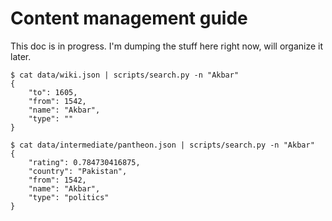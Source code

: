 # Content management guide

This doc is in progress. I'm dumping the stuff here right now, will organize it later.

```
$ cat data/wiki.json | scripts/search.py -n "Akbar"
{
    "to": 1605,
    "from": 1542,
    "name": "Akbar",
    "type": ""
}
```

```
$ cat data/intermediate/pantheon.json | scripts/search.py -n "Akbar"
{
    "rating": 0.784730416875,
    "country": "Pakistan",
    "from": 1542,
    "name": "Akbar",
    "type": "politics"
}
```
